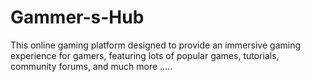 # Gammer-s-Hub
This online gaming platform designed to provide an immersive gaming experience for gamers, featuring lots of popular games, tutorials, community forums, and much more .....
